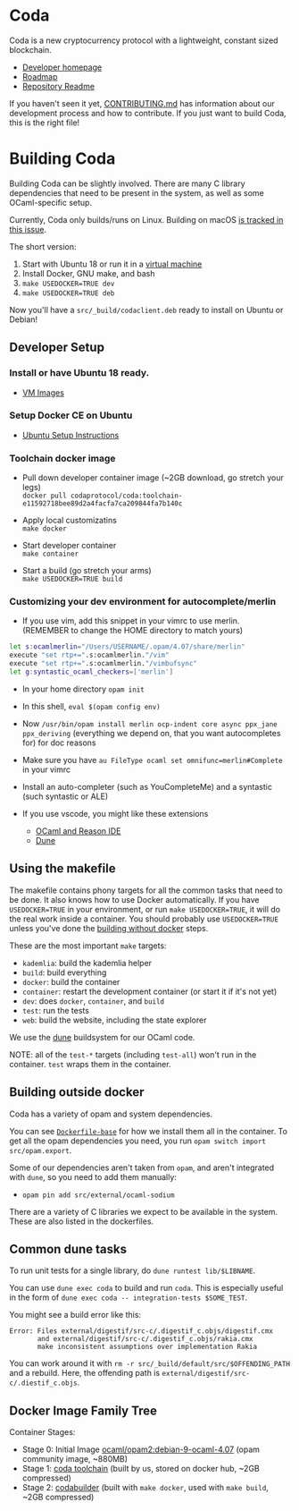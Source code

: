 # Coda

Coda is a new cryptocurrency protocol with a lightweight, constant sized blockchain.

* [Developer homepage](docs/demo.md)
* [Roadmap](https://github.com/orgs/CodaProtocol/projects/1)
* [Repository Readme](README.md)

If you haven't seen it yet, [CONTRIBUTING.md](CONTRIBUTING.md) has information
about our development process and how to contribute. If you just want to build
Coda, this is the right file!

# Building Coda

Building Coda can be slightly involved. There are many C library dependencies that need
to be present in the system, as well as some OCaml-specific setup.

Currently, Coda only builds/runs on Linux. Building on macOS [is tracked in this issue](https://github.com/CodaProtocol/coda/issues/962).

The short version:

1. Start with Ubuntu 18 or run it in a [virtual machine](https://www.osboxes.org/ubuntu/)
1. Install Docker, GNU make, and bash
2. `make USEDOCKER=TRUE dev`
3. `make USEDOCKER=TRUE deb`

Now you'll have a `src/_build/codaclient.deb` ready to install on Ubuntu or Debian!

## Developer Setup

### Install or have Ubuntu 18 ready.
* [VM Images](https://www.osboxes.org/ubuntu/)

### Setup Docker CE on Ubuntu
* [Ubuntu Setup Instructions](https://docs.docker.com/install/linux/docker-ce/ubuntu/)

### Toolchain docker image
* Pull down developer container image  (~2GB download, go stretch your legs)\
`docker pull codaprotocol/coda:toolchain-e11592718bee89d2a4facfa7ca209844fa7b140c`

* Apply local customizatins\
`make docker`

* Start developer container\
`make container`

* Start a build (go stretch your arms)\
`make USEDOCKER=TRUE build`


### Customizing your dev environment for autocomplete/merlin
* If you use vim, add this snippet in your vimrc to use merlin.\
(REMEMBER to change the HOME directory to match yours)

```bash
let s:ocamlmerlin="/Users/USERNAME/.opam/4.07/share/merlin"
execute "set rtp+=".s:ocamlmerlin."/vim"
execute "set rtp+=".s:ocamlmerlin."/vimbufsync"
let g:syntastic_ocaml_checkers=['merlin']
```

* In your home directory `opam init`
* In this shell, `eval $(opam config env)`
* Now `/usr/bin/opam install merlin ocp-indent core async ppx_jane ppx_deriving` (everything we depend on, that you want autocompletes for) for doc reasons
* Make sure you have `au FileType ocaml set omnifunc=merlin#Complete` in your vimrc
* Install an auto-completer (such as YouCompleteMe) and a syntastic (such syntastic or ALE)

* If you use vscode, you might like these extensions
   * [OCaml and Reason IDE](https://marketplace.visualstudio.com/items?itemName=freebroccolo.reasonml)
   * [Dune](https://marketplace.visualstudio.com/items?itemName=maelvalais.dune)

## Using the makefile

The makefile contains phony targets for all the common tasks that need to be done.
It also knows how to use Docker automatically. If you have `USEDOCKER=TRUE` in your
environment, or run `make USEDOCKER=TRUE`, it will do the real work inside a container.
You should probably use `USEDOCKER=TRUE` unless you've done the [building without docker](#building-without-docker) steps.

These are the most important `make` targets:

- `kademlia`: build the kademlia helper
- `build`: build everything
- `docker`: build the container
- `container`: restart the development container (or start it if it's not yet)
- `dev`: does `docker`, `container`, and `build`
- `test`: run the tests
- `web`: build the website, including the state explorer

We use the [dune](https://github.com/ocaml/dune/) buildsystem for our OCaml code.

NOTE: all of the `test-*` targets (including `test-all`) won't run in the container.
`test` wraps them in the container.

## Building outside docker

Coda has a variety of opam and system dependencies.

You can see [`Dockerfile-base`](/dockerfiles/Dockerfile-base) for how we
install them all in the container. To get all the opam dependencies
you need, you run `opam switch import src/opam.export`.

Some of our dependencies aren't taken from `opam`, and aren't integrated
with `dune`, so you need to add them manually:

- `opam pin add src/external/ocaml-sodium`

There are a variety of C libraries we expect to be available in the system.
These are also listed in the dockerfiles.

## Common dune tasks

To run unit tests for a single library, do `dune runtest lib/$LIBNAME`.

You can use `dune exec coda` to build and run `coda`. This is especially useful
in the form of `dune exec coda -- integration-tests $SOME_TEST`.

You might see a build error like this:

```
Error: Files external/digestif/src-c/.digestif_c.objs/digestif.cmx
       and external/digestif/src-c/.digestif_c.objs/rakia.cmx
       make inconsistent assumptions over implementation Rakia
```

You can work around it with `rm -r src/_build/default/src/$OFFENDING_PATH` and a rebuild.
Here, the offending path is `external/digestif/src-c/.diestif_c.objs`.

## Docker Image Family Tree

Container Stages:
* Stage 0: Initial Image [ocaml/opam2:debian-9-ocaml-4.07](https://hub.docker.com/r/ocaml/opam2/) (opam community image, ~880MB) 
* Stage 1: [coda toolchain](https://github.com/CodaProtocol/coda/blob/master/dockerfiles/Dockerfile-toolchain) (built by us, stored on docker hub, ~2GB compressed)
* Stage 2: [codabuilder](https://github.com/CodaProtocol/coda/blob/master/dockerfiles/Dockerfile) (built with `make docker`, used with `make build`, ~2GB compressed)
